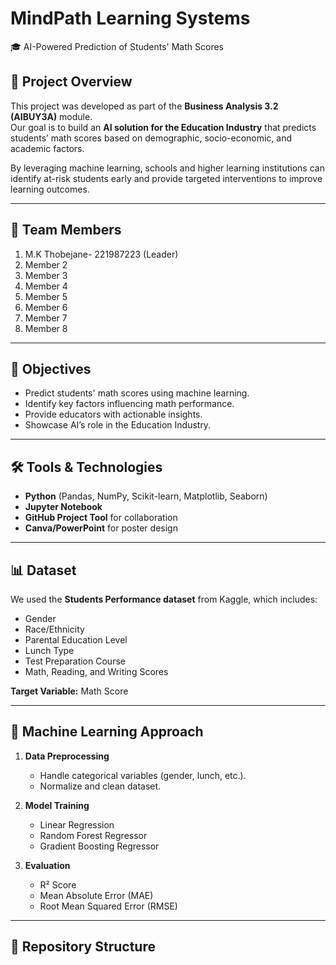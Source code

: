 # MindPath Learning Systems  
🎓 AI-Powered Prediction of Students' Math Scores  

## 📌 Project Overview
This project was developed as part of the **Business Analysis 3.2 (AIBUY3A)** module.  
Our goal is to build an **AI solution for the Education Industry** that predicts students’ math scores based on demographic, socio-economic, and academic factors.  

By leveraging machine learning, schools and higher learning institutions can identify at-risk students early and provide targeted interventions to improve learning outcomes.  

---

## 👥 Team Members
1. M.K Thobejane- 221987223 (Leader)  
2. Member 2  
3. Member 3  
4. Member 4  
5. Member 5  
6. Member 6  
7. Member 7  
8. Member 8  

---

## 🎯 Objectives
- Predict students' math scores using machine learning.  
- Identify key factors influencing math performance.  
- Provide educators with actionable insights.  
- Showcase AI’s role in the Education Industry.  

---

## 🛠️ Tools & Technologies
- **Python** (Pandas, NumPy, Scikit-learn, Matplotlib, Seaborn)  
- **Jupyter Notebook**  
- **GitHub Project Tool** for collaboration  
- **Canva/PowerPoint** for poster design  

---

## 📊 Dataset
We used the **Students Performance dataset** from Kaggle, which includes:  
- Gender  
- Race/Ethnicity  
- Parental Education Level  
- Lunch Type  
- Test Preparation Course  
- Math, Reading, and Writing Scores  

**Target Variable:** Math Score  

---

## 🤖 Machine Learning Approach
1. **Data Preprocessing**  
   - Handle categorical variables (gender, lunch, etc.).  
   - Normalize and clean dataset.  

2. **Model Training**  
   - Linear Regression  
   - Random Forest Regressor  
   - Gradient Boosting Regressor  

3. **Evaluation**  
   - R² Score  
   - Mean Absolute Error (MAE)  
   - Root Mean Squared Error (RMSE)  

---

## 📂 Repository Structure
